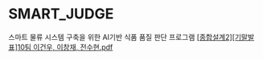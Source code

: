 # SMART_JUDGE
스마트 물류 시스템 구축을 위한 AI기반 식품 품질 판단 프로그램
[[종합설계2][기말발표]10팀 이건우, 이창재, 전수현.pdf](https://github.com/sooh-J/SMART_JUDGE/files/10546821/2.10.pdf)
